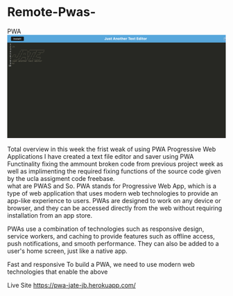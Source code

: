 # Remote-Pwas-
PWA
<img src = "./jatereadme.png">

Total overview in this week the frist weak of using PWA Progressive Web Applications I have created a text file editor and saver using PWA Functinality fixing the ammount broken code from previous project week as well as implimenting the required fixing functions of the source code given by the ucla assigment code freebase.  
what are PWAS and So. 
PWA stands for Progressive Web App, which is a type of web application that uses modern web technologies to provide an app-like experience to users. PWAs are designed to work on any device or browser, and they can be accessed directly from the web without requiring installation from an app store.

PWAs use a combination of technologies such as responsive design, service workers, and caching to provide features such as offline access, push notifications, and smooth performance. They can also be added to a user's home screen, just like a native app.

Fast and responsive
To build a PWA, we need to use modern web technologies that enable the above

Live Site https://pwa-jate-jb.herokuapp.com/